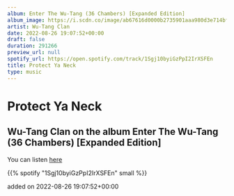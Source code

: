 ```yaml
---
album: Enter The Wu-Tang (36 Chambers) [Expanded Edition]
album_image: https://i.scdn.co/image/ab67616d0000b2735901aaa980d3e714bf01171c
artist: Wu-Tang Clan
date: 2022-08-26 19:07:52+00:00
draft: false
duration: 291266
preview_url: null
spotify_url: https://open.spotify.com/track/1Sgj10byiGzPpI2IrXSFEn
title: Protect Ya Neck
type: music
---
```



# Protect Ya Neck

## Wu-Tang Clan on the album Enter The Wu-Tang (36 Chambers) [Expanded Edition]

You can listen [here](https://open.spotify.com/track/1Sgj10byiGzPpI2IrXSFEn)

{{% spotify "1Sgj10byiGzPpI2IrXSFEn" small %}}

added on 2022-08-26 19:07:52+00:00